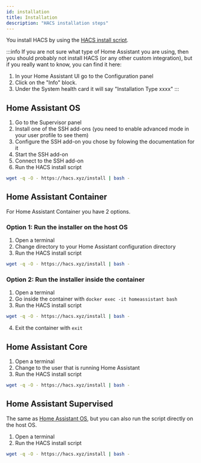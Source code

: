 ```yaml
---
id: installation
title: Installation
description: "HACS installation steps"
---
```


You install HACS by using the [HACS install script](https://github.com/hacs/install).

:::info
If you are not sure what type of Home Assistant you are using, then you should probably not install HACS (or any other custom integration), but if you really want to know, you can find it here:

1. In your Home Assistant UI go to the Configuration panel
1. Click on the "Info" block.
1. Under the System health card it will say "Installation Type  xxxx" 
:::

## Home Assistant OS

1. Go to the Supervisor panel
1. Install one of the SSH add-ons (you need to enable advanced mode in your user profile to see them)
1. Configure the SSH add-on you chose by folowing the documentation for it
1. Start the SSH add-on
1. Connect to the SSH add-on
1. Run the HACS install script

```bash
wget -q -O - https://hacs.xyz/install | bash -
```

## Home Assistant Container

For Home Assistant Container you have 2 options.

### Option 1: Run the installer on the host OS

1. Open a terminal
1. Change directory to your Home Assistant configuration directory
1. Run the HACS install script

```bash
wget -q -O - https://hacs.xyz/install | bash -
```

### Option 2: Run the installer inside the container

1. Open a terminal
1. Go inside the container with `docker exec -it homeassistant bash`
1. Run the HACS install script

```bash
wget -q -O - https://hacs.xyz/install | bash -
```

4. Exit the container with `exit`


## Home Assistant Core

1. Open a terminal
1. Change to the user that is running Home Assistant
1. Run the HACS install script

```bash
wget -q -O - https://hacs.xyz/install | bash -
```

## Home Assistant Supervised

The same as [Home Assistant OS](#home-assistant-os), but you can also run the script directly on the host OS.

1. Open a terminal
1. Run the HACS install script

```bash
wget -q -O - https://hacs.xyz/install | bash -
```